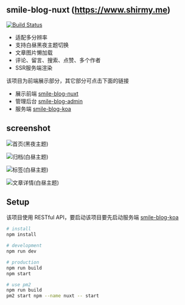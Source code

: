 ## smile-blog-nuxt (https://www.shirmy.me)

[![Build Status](https://www.travis-ci.org/smileShirmy/smile-blog-nuxt.svg?branch=master)](https://www.travis-ci.org/smileShirmy/smile-blog-nuxt)

- 适配多分辨率
- 支持白昼黑夜主题切换
- 文章图片懒加载
- 评论、留言、搜索、点赞、多个作者
- SSR服务端渲染

该项目为前端展示部分，其它部分可点击下面的链接

- 展示前端 [smile-blog-nuxt](https://github.com/smileShirmy/smile-blog-nuxt)
- 管理后台 [smile-blog-admin](https://github.com/smileShirmy/smile-blog-admin)
- 服务端 [smile-blog-koa](https://github.com/smileShirmy/smile-blog-koa)

## screenshot

![首页(黑夜主题)](https://resource.shirmy.me/blog/screenshot/2019-07-20/smile-blog-nuxt-screenshot-01.png)

![归档(白昼主题)](https://resource.shirmy.me/blog/screenshot/2019-07-20/smile-blog-nuxt-screenshot-02.png)

![标签(白昼主题)](https://resource.shirmy.me/blog/screenshot/2019-07-20/smile-blog-nuxt-screenshot-03.png)

![文章详情(白昼主题)](https://resource.shirmy.me/blog/screenshot/2019-07-20/smile-blog-nuxt-screenshot-04.png)

## Setup

该项目使用 RESTful API，要启动该项目要先启动服务端 [smile-blog-koa](https://github.com/smileShirmy/smile-blog-koa)

```bash
# install
npm install

# development
npm run dev

# production 
npm run build
npm start

# use pm2
npm run build
pm2 start npm --name nuxt -- start
```
